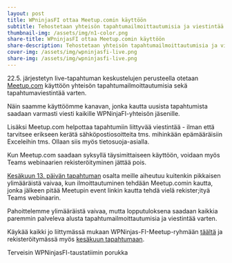 ```yaml
---
layout: post
title: WPninjasFI ottaa Meetup.comin käyttöön
subtitle: Tehostetaan yhteisön tapahtumailmoittautumisia ja viestintää
thumbnail-img: /assets/img/n1-color.png
share-title: WPninjasFI ottaa Meetup.comin käyttöön
share-description: Tehostetaan yhteisön tapahtumailmoittautumisia ja viestintää
cover-img: /assets/img/wpninjasfi-live.png
share-img: /assets/img/wpninjasfi-live.png
--- 
```

22.5. järjestetyn live-tapahtuman keskustelujen perusteella otetaan <a href="https://www.meetup.com/wpninjasfi/" target="_new">Meetup.com</a> käyttöön yhteisön tapahtumailmoittautumisia sekä tapahtumaviestintää varten. 

Näin saamme käyttöömme kanavan, jonka kautta uusista tapahtumista saadaan varmasti viesti kaikille WPNinjaFI-yhteisön jäsenille. 

Lisäksi Meetup.com helpottaa tapahtumiin liittyvää viestintää - ilman että tarvitsee erikseen kerätä sähköpostiosoitteita tms. mihinkään epämääräisiin Exceleihin tms. Ollaan siis myös tietosuoja-asialla. 

Kun Meetup.com saadaan syksyllä täysimittaiseen käyttöön, voidaan myös Teams webinaarien rekisteröityminen jättää pois. 

<a href="https://wpninjas.fi/2025-06-07-Et%C3%A4tapahtuma-13.6.2025/">Kesäkuun 13. päivän tapahtuman</a> osalta meille aiheutuu kuitenkin pikkaisen ylimääräistä vaivaa, kun ilmoittautuminen tehdään Meetup.comin kautta, jonka jälkeen pitää Meetupin event linkin kautta tehdä vielä rekister;ityä Teams webinaarin. 

Pahoittelemme ylimääräistä vaivaa, mutta lopputuloksena saadaan kaikkia paremmin palveleva alusta tapahtumailmoittautumisia ja viestintää varten. 

Käykää kaikki jo liittymässä mukaan WPNinjas-FI-Meetup-ryhmään <a href="https://www.meetup.com/wpninjasfi/" target="_new">täältä</a> ja rekisteröitymässä myös <a href="https://wpninjas.fi/2025-06-07-Et%C3%A4tapahtuma-13.6.2025/">kesäkuun tapahtumaan</a>.

Terveisin
WPNinjasFI-taustatiimin porukka
